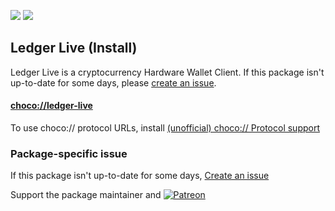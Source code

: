 [![](https://img.shields.io/chocolatey/v/ledger-live?color=green&label=ledger-live)](https://chocolatey.org/packages/ledger-live) [![](https://img.shields.io/chocolatey/dt/ledger-live)](https://chocolatey.org/packages/ledger-live)

## Ledger Live (Install)

Ledger Live is a cryptocurrency Hardware Wallet Client.
	If this package isn't up-to-date for some days, please [create an issue](https://github.com/RalfEs73/chocolatey-packages/issues/new/choose).

#### [choco://ledger-live](choco://ledger-live)
To use choco:// protocol URLs, install [(unofficial) choco:// Protocol support ](https://chocolatey.org/packages/choco-protocol-support)

### Package-specific issue
If this package isn't up-to-date for some days, [Create an issue](https://github.com/tunisiano187/Chocolatey-packages/issues/new/choose)

Support the package maintainer and [![Patreon](https://cdn.jsdelivr.net/gh/tunisiano187/Chocolatey-packages@d15c4e19c709e7148588d4523ffc6dd3cd3c7e5e/icons/patreon.png)](https://www.patreon.com/tunisiano)